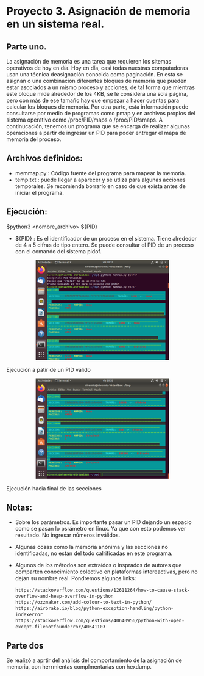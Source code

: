 # Proyecto 3. Asignación de memoria en un sistema real.

## Parte uno.

La asignación de memoria es una tarea que requieren los sitemas operativos de hoy en día. Hoy en día, casi todas nuestras 
computadoras usan una técnica deasignación conocida como paginación. En esta se asignan o una combinación diferentes bloques
de memoria que pueden estar asociados a un mismo proceso y acciones, de tal forma que mientras este bloque mide alrededor de
los 4KB, se le considera una sola página, pero con más de ese tamaño hay que empezar a hacer cuentas para calcular los bloques
de memoria. Por otra parte, esta información puede consultarse por medio de programas como pmap y en archivos propios del
sistema operativo como /proc/PID/maps o /proc/PID/smaps. A continucación, tenemos un programa que se encarga de realizar 
algunas operaciones a partir de ingresar un PID para poder entregar el mapa de memoria del proceso.


## Archivos definidos:

- memmap.py : Código fuente del programa para mapear la memoria.
- temp.txt : puede llegar a aparecer y se utliza para algunas acciones temporales. Se recomienda borrarlo en caso de que exista antes de iniciar el programa.
## Ejecución:
   
   $python3 <nombre_archivo> ${PID}
   
   - ${PID} : Es el identificador de un proceso en el sistema. Tiene alrededor de 4 a 5 cifras de tipo entero.
              Se puede consultar el PID de un proceso con el comando del sistema pidof.
              
<p align="center"><img src="Captura de pantalla de 2020-05-08 20-31-58.png" width="350"/> </p>
  Ejecución a patir de un PID válido
              
<p align="center"><img src="Captura de pantalla de 2020-05-08 20-32-07.png" width="350"/> </p>
  Ejecución hacia final de las secciones

## Notas:

- Sobre los parámetros. Es importante pasar un PID dejando un espacio como se pasan lo psrámetro en linux. Ya que con esto podemos ver resultado. No ingresar números inválidos.
- Algunas cosas como la memoria anónima y las secciones no identificadas, no están del todo calrificadas en este programa.
- Algunos de los métodos son extraídos o insprados de autores que comparten conocimiento colectivo en plataformas intereactivas, pero no dejan su nombre real. Pondremos algunos links:
      
      https://stackoverflow.com/questions/12611264/how-to-cause-stack-overflow-and-heap-overflow-in-python
      https://ozzmaker.com/add-colour-to-text-in-python/
      https://airbrake.io/blog/python-exception-handling/python-indexerror
      https://stackoverflow.com/questions/40640956/python-with-open-except-filenotfounderror/40641103

## Parte dos

Se realizó a aprtir del análisis del comportamiento de la asignación de memoria, con herrmientas complmentarias con hexdump.
